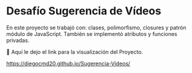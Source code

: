 # Desafío Sugerencia de Vídeos

En este proyecto se trabajó con: clases, polimorfismo, closures y patrón módulo de JavaScript. También se implementó atributos y funciones privadas.

📍 Aquí le dejo el link para la visualización del Proyecto.

https://diegocmd20.github.io/Sugerencia-Videos/
